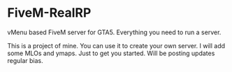 # FiveM-RealRP
vMenu based FiveM server for GTA5. Everything you need to run a server.

This is a project of mine. You can use it to create your own server. I will add some MLOs and ymaps. Just to get you started. Will be posting updates regular bias.

